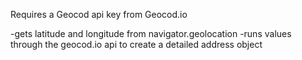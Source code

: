 Requires a Geocod api key from Geocod.io

-gets latitude and longitude from navigator.geolocation
-runs values through the geocod.io api to create a detailed address object

